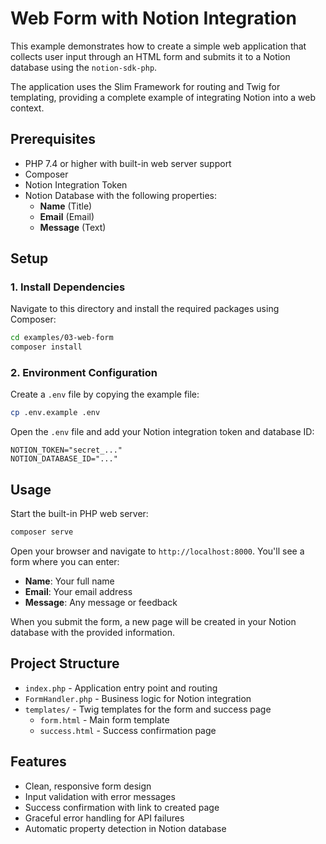 # Web Form with Notion Integration

This example demonstrates how to create a simple web application that collects user input through an HTML form and submits it to a Notion database using the `notion-sdk-php`.

The application uses the Slim Framework for routing and Twig for templating, providing a complete example of integrating Notion into a web context.

## Prerequisites

- PHP 7.4 or higher with built-in web server support
- Composer
- Notion Integration Token
- Notion Database with the following properties:
  - **Name** (Title)
  - **Email** (Email) 
  - **Message** (Text)

## Setup

### 1. Install Dependencies

Navigate to this directory and install the required packages using Composer:

```bash
cd examples/03-web-form
composer install
```

### 2. Environment Configuration

Create a `.env` file by copying the example file:

```bash
cp .env.example .env
```

Open the `.env` file and add your Notion integration token and database ID:

```dotenv
NOTION_TOKEN="secret_..."
NOTION_DATABASE_ID="..."
```

## Usage

Start the built-in PHP web server:

```bash
composer serve
```

Open your browser and navigate to `http://localhost:8000`. You'll see a form where you can enter:

- **Name**: Your full name
- **Email**: Your email address  
- **Message**: Any message or feedback

When you submit the form, a new page will be created in your Notion database with the provided information.

## Project Structure

- `index.php` - Application entry point and routing
- `FormHandler.php` - Business logic for Notion integration
- `templates/` - Twig templates for the form and success page
  - `form.html` - Main form template
  - `success.html` - Success confirmation page

## Features

- Clean, responsive form design
- Input validation with error messages
- Success confirmation with link to created page
- Graceful error handling for API failures
- Automatic property detection in Notion database 